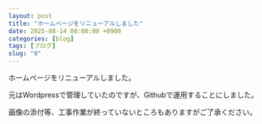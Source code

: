 ```yaml
---
layout: post
title: "ホームページをリニューアルしました"
date: 2025-08-14 00:00:00 +0900
categories: [blog]
tags: [ブログ]
slug: "8"
---
```


ホームページをリニューアルしました。

元はWordpressで管理していたのですが、Githubで運用することにしました。

画像の添付等、工事作業が終っていないところもありますがご了承ください。
